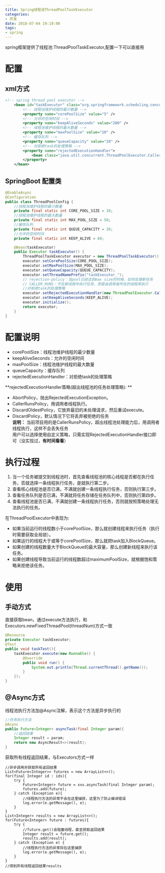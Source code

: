 ```yaml
---
title: Spring线程池ThreadPoolTaskExecutor
categories:
- 开发
date: 2018-07-04 19:19:00
tags:
- spring
---
```


spring框架提供了线程池:ThreadPoolTaskExecutor,配置一下可以直接用  
<!-- more -->
# 配置
## xml方式
```xml
<!-- spring thread pool executor -->           
    <bean id="taskExecutor" class="org.springframework.scheduling.concurrent.ThreadPoolTaskExecutor">
        <!-- 线程池维护线程的最少数量 -->
        <property name="corePoolSize" value="5" />
        <!-- 允许的空闲时间 -->
        <property name="keepAliveSeconds" value="200" />
        <!-- 线程池维护线程的最大数量 -->
        <property name="maxPoolSize" value="10" />
        <!-- 缓存队列 -->
        <property name="queueCapacity" value="20" />
        <!-- 对拒绝task的处理策略 -->
        <property name="rejectedExecutionHandler">
            <bean class="java.util.concurrent.ThreadPoolExecutor.CallerRunsPolicy" />
        </property>
    </bean>
```
## SpringBoot 配置类  
```java
@EnableAsync
@Configuration
public class ThreadPoolConfig {
    //线程池维护线程的最少数量
    private final static int CORE_POOL_SIZE = 10;
    //线程池维护线程的最大数量
    private final static int MAX_POOL_SIZE = 50;
    //缓存队列
    private final static int QUEUE_CAPACITY = 20;
    //允许的空闲时间
    private final static int KEEP_ALIVE = 60;

    @Bean(taskExecutor)
    public Executor taskExecutor() {
        ThreadPoolTaskExecutor executor = new ThreadPoolTaskExecutor();
        executor.setCorePoolSize(CORE_POOL_SIZE);
        executor.setMaxPoolSize(MAX_POOL_SIZE);
        executor.setQueueCapacity(QUEUE_CAPACITY);
        executor.setThreadNamePrefix("taskExecutor_");
        // rejection-policy：当pool已经达到max size的时候，如何处理新任务
        // CALLER_RUNS：不在新线程中执行任务，而是由调用者所在的线程来执行
        //对拒绝task的处理策略
        executor.setRejectedExecutionHandler(new ThreadPoolExecutor.CallerRunsPolicy());
        executor.setKeepAliveSeconds(KEEP_ALIVE);
        executor.initialize();
        return executor;
    }
}
```
# 配置说明  
* corePoolSize：线程池维护线程的最少数量
* keepAliveSeconds：允许的空闲时间
* maxPoolSize：线程池维护线程的最大数量
* queueCapacity：缓存队列
* rejectedExecutionHandler：对拒绝task的处理策略  

**rejectedExecutionHandler策略(超出线程池的任务处理策略): ** 
* AbortPolicy，抛出RejectedExecutionException。
* CallerRunsPolicy，用调用者线程执行。
* DiscardOldestPolicy，它放弃最旧的未处理请求，然后重试execute。
* DiscardPolicy，默认情况下它将丢弃被拒绝的任务  
**说明：**
当前项目用的是CallerRunsPolicy，超出线程池处理能力后，用调用者线程执行，这样不会丢失任务  
用户可以选择使用自定义策略，只需实现RejectedExecutionHandler接口即可（没实现过，**有时间看看**）  

# 执行过程
1. 当一个任务被提交到线程池时，首先查看线程池的核心线程是否都在执行任务，否就选择一条线程执行任务，是就执行第二步。
2. 查看核心线程池是否已满，不满就创建一条线程执行任务，否则执行第三步。
3. 查看任务队列是否已满，不满就将任务存储在任务队列中，否则执行第四步。
4. 查看线程池是否已满，不满就创建一条线程执行任务，否则就按照策略处理无法执行的任务。  

在ThreadPoolExecutor中表现为:  
* 如果当前运行的线程数小于corePoolSize，那么就创建线程来执行任务（执行时需要获取全局锁）。
* 如果运行的线程大于或等于corePoolSize，那么就把task加入BlockQueue。
* 如果创建的线程数量大于BlockQueue的最大容量，那么创建新线程来执行该任务。
* 如果创建线程导致当前运行的线程数超过maximumPoolSize，就根据饱和策略来拒绝该任务。

# 使用
## 手动方式
直接获取bean，通过execute方法执行，和Executors.newFixedThreadPool(threadNum)方式一致
```java
@Resource
private Executor taskExecutor;
@Test
public void taskTest(){
    taskExecutor.execute(new Runnable() {
        @Override
        public void run() {
            System.out.println(Thread.currentThread().getName());
        }
    });
}
```
## @Async方式
线程池执行方法加@Async注解，表示这个方法是异步执行的
```java
//任务执行方法
@Async
public Future<Integer> asyncTask(final Integer param){
	//返回结果
    Integer result = param;
    return new AsyncResult<>(result);
}
```
获取所有线程返回结果，与Executors方式一样
```
//异步调用并获取所有返回结果
List<Future<Integer>> futures = new ArrayList<>();
for(final Integer id : ids){
    try {
        Future<Integer> future = xxx.asyncTask(final Integer param);
        futures.add(future);
    } catch (Exception e){
        //线程执行方法的异常不会在这里捕获，这里为了防止编译错误
        log.error(e.getMessage(), e);
    }
}
List<Integer> results = new ArrayList<>();
for(Future<Integer> future : futures){
    try {
        //future.get()会阻塞线程，直至获取返回结果
        Integer result = future.get();
        results.add(result);
    } catch (Exception e) {
        //线程执行方法的异常将在这里捕获
        log.error(e.getMessage(), e);
    }
}
//得到所有线程返回结果results
```